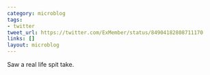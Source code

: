 ```yaml
---
category: microblog
tags:
- twitter
tweet_url: https://twitter.com/ExMember/status/84904182808711170
links: []
layout: microblog
---
```

Saw a real life spit take.
